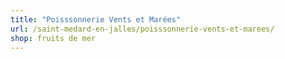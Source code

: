 ```yaml
---
title: "Poisssonnerie Vents et Marées"
url: /saint-medard-en-jalles/poisssonnerie-vents-et-marees/
shop: fruits de mer
---
```


